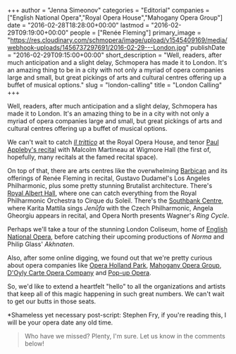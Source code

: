 +++
author = "Jenna Simeonov"
categories = "Editorial"
companies = ["English National Opera","Royal Opera House","Mahogany Opera Group"]
date = "2016-02-28T18:28:00+00:00"
lastmod = "2016-02-29T09:19:00+00:00"
people = ["Renée Fleming"]
primary_image = "https://res.cloudinary.com/schmopera/image/upload/v1545409169/media/webhook-uploads/1456737297691/2016-02-29---London.jpg"
publishDate = "2016-02-29T09:15:00+00:00"
short_description = "Well, readers, after much anticipation and a slight delay, Schmopera has made it to London. It&#039;s an amazing thing to be in a city with not only a myriad of opera companies large and small, but great pickings of arts and cultural centres offering up a buffet of musical options."
slug = "london-calling"
title = "London Calling"
+++

Well, readers, after much anticipation and a slight delay, Schmopera has made it to London. It's an amazing thing to be in a city with not only a myriad of opera companies large and small, but great pickings of arts and cultural centres offering up a buffet of musical options.

We can't wait to catch [*Il trittico*](http://www.roh.org.uk/mixed-programmes/il-trittico) at the Royal Opera House, and tenor [Paul Appleby's recital](https://wigmore-hall.org.uk/whats-on/lachner-schumann-wolf-and-more-201603041930) with Malcolm Martineau at Wigmore Hall (the first of, hopefully, many recitals at the famed recital space). 

On top of that, there are arts centres like the overwhelming [Barbican](http://www.barbican.org.uk/music/classical.asp) and its offerings of Renée Fleming in recital, Gustavo Dudamel's Los Angeles Philharmonic, plus some pretty stunning Brutalist architecture. There's [Royal Albert Hall](http://www.royalalberthall.com/tickets/), where one can catch everything from the Royal Philharmonic Orchestra to Cirque du Soleil. There's the [Southbank Centre](http://www.southbankcentre.co.uk/whatson), where Karita Mattila sings *Jenůfa* with the Czech Philharmonic, Angela Gheorgiu appears in recital, and Opera North presents Wagner's *Ring Cycle*. 

Perhaps we'll take a tour of the stunning London Coliseum, home of [English National Opera](/scene/companies/english-national-opera/), before catching their upcoming productions of *Norma* and Philip Glass' *Akhnaten*. 

Also, after some online digging, we found out that we're pretty curious about opera companies like [Opera Holland Park](http://www.operahollandpark.com/), [Mahogany Opera Group](http://www.mahoganyoperagroup.co.uk/), [D'Oyly Carte Opera Company](http://www.doylycarte.org.uk/) and [Pop-up Opera](http://popupopera.co.uk/about-us).

So, we'd like to extend a heartfelt "hello" to all the organizations and artists that keep all of this magic happening in such great numbers. We can't wait to get our butts in those seats. 

\*Shameless yet necessary post-script: Stephen Fry, if you're reading this, I will be your opera date any old time.

>Who have we missed? Plenty, I'm sure. Let us know in the comments below!


